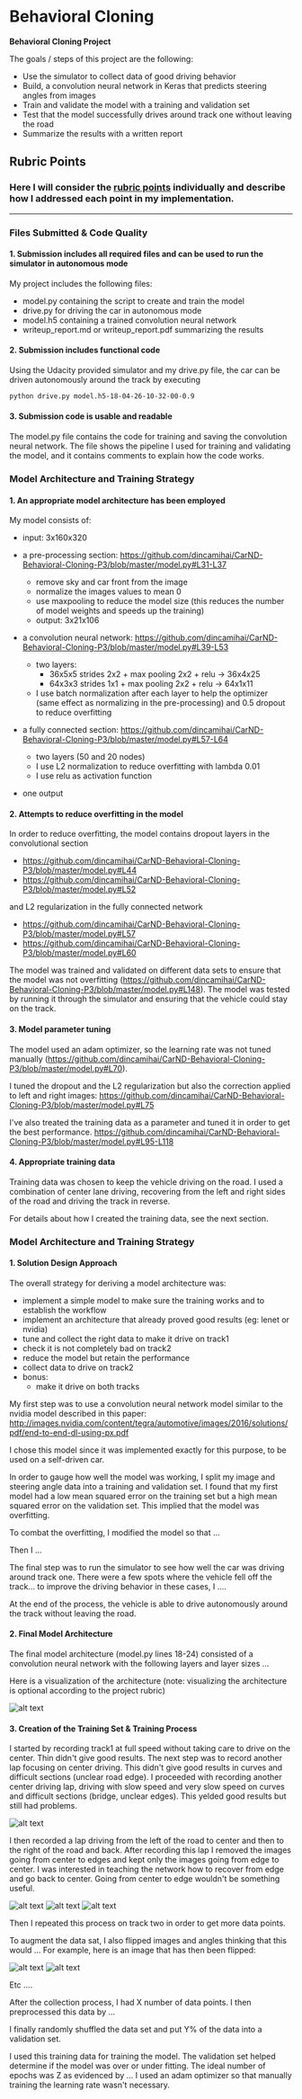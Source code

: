 # **Behavioral Cloning** 

**Behavioral Cloning Project**

The goals / steps of this project are the following:
* Use the simulator to collect data of good driving behavior
* Build, a convolution neural network in Keras that predicts steering angles from images
* Train and validate the model with a training and validation set
* Test that the model successfully drives around track one without leaving the road
* Summarize the results with a written report


[//]: # (Image References)

[image1]: ./examples/placeholder.png "Model Visualization"
[image2]: ./examples/track1-center.gif "Center driving"
[image3]: ./examples/track1-recovery.gif "Recovery driving"
[image4]: ./examples/placeholder_small.png "Recovery Image"
[image5]: ./examples/placeholder_small.png "Recovery Image"
[image6]: ./examples/placeholder_small.png "Normal Image"
[image7]: ./examples/placeholder_small.png "Flipped Image"

## Rubric Points
### Here I will consider the [rubric points](https://review.udacity.com/#!/rubrics/432/view) individually and describe how I addressed each point in my implementation.  

---
### Files Submitted & Code Quality

#### 1. Submission includes all required files and can be used to run the simulator in autonomous mode

My project includes the following files:
* model.py containing the script to create and train the model
* drive.py for driving the car in autonomous mode
* model.h5 containing a trained convolution neural network 
* writeup_report.md or writeup_report.pdf summarizing the results

#### 2. Submission includes functional code
Using the Udacity provided simulator and my drive.py file, the car can be driven autonomously around the track by executing 
```sh
python drive.py model.h5-18-04-26-10-32-00-0.9
```

#### 3. Submission code is usable and readable

The model.py file contains the code for training and saving the convolution neural network. The file shows the pipeline I used for training and validating the model, and it contains comments to explain how the code works.

### Model Architecture and Training Strategy

#### 1. An appropriate model architecture has been employed

My model consists of:

 - input: 3x160x320
 
 - a pre-processing section: https://github.com/dincamihai/CarND-Behavioral-Cloning-P3/blob/master/model.py#L31-L37
   - remove sky and car front from the image
   - normalize the images values to mean 0
   - use maxpooling to reduce the model size (this reduces the number of model weights and speeds up the training)
   - output: 3x21x106
   
 - a convolution neural network: https://github.com/dincamihai/CarND-Behavioral-Cloning-P3/blob/master/model.py#L39-L53
   - two layers:
     - 36x5x5 strides 2x2 + max pooling 2x2 + relu -> 36x4x25
     - 64x3x3 strides 1x1 + max pooling 2x2 + relu -> 64x1x11
   - I use batch normalization after each layer to help the optimizer (same effect as normalizing in the pre-processing) and 0.5 dropout to reduce overfitting

- a fully connected section: https://github.com/dincamihai/CarND-Behavioral-Cloning-P3/blob/master/model.py#L57-L64
  - two layers (50 and 20 nodes)
  - I use L2 normalization to reduce overfitting with lambda 0.01
  - I use relu as activation function

- one output

#### 2. Attempts to reduce overfitting in the model

In order to reduce overfitting, the model contains dropout layers in the convolutional section
  - https://github.com/dincamihai/CarND-Behavioral-Cloning-P3/blob/master/model.py#L44
  - https://github.com/dincamihai/CarND-Behavioral-Cloning-P3/blob/master/model.py#L52
  
and L2 regularization in the fully connected network
  - https://github.com/dincamihai/CarND-Behavioral-Cloning-P3/blob/master/model.py#L57
  - https://github.com/dincamihai/CarND-Behavioral-Cloning-P3/blob/master/model.py#L60
  

The model was trained and validated on different data sets to ensure that the model was not overfitting (https://github.com/dincamihai/CarND-Behavioral-Cloning-P3/blob/master/model.py#L148). The model was tested by running it through the simulator and ensuring that the vehicle could stay on the track.

#### 3. Model parameter tuning

The model used an adam optimizer, so the learning rate was not tuned manually (https://github.com/dincamihai/CarND-Behavioral-Cloning-P3/blob/master/model.py#L70).

I tuned the dropout and the L2 regularization but also the correction applied to left and right images: https://github.com/dincamihai/CarND-Behavioral-Cloning-P3/blob/master/model.py#L75

I've also treated the training data as a parameter and tuned it in order to get the best performance. https://github.com/dincamihai/CarND-Behavioral-Cloning-P3/blob/master/model.py#L95-L118

#### 4. Appropriate training data

Training data was chosen to keep the vehicle driving on the road.
I used a combination of center lane driving, recovering from the left and right sides of the road and driving the track in reverse.

For details about how I created the training data, see the next section. 

### Model Architecture and Training Strategy

#### 1. Solution Design Approach

The overall strategy for deriving a model architecture was:

 - implement a simple model to make sure the training works and to establish the workflow
 - implement an architecture that already proved good results (eg: lenet or nvidia)
 - tune and collect the right data to make it drive on track1
 - check it is not completely bad on track2
 - reduce the model but retain the performance
 - collect data to drive on track2
 - bonus:
   - make it drive on both tracks

My first step was to use a convolution neural network model similar to the nvidia model described in this paper: http://images.nvidia.com/content/tegra/automotive/images/2016/solutions/pdf/end-to-end-dl-using-px.pdf

I chose this model since it was implemented exactly for this purpose, to be used on a self-driven car.

In order to gauge how well the model was working, I split my image and steering angle data into a training and validation set. I found that my first model had a low mean squared error on the training set but a high mean squared error on the validation set. This implied that the model was overfitting. 

To combat the overfitting, I modified the model so that ...

Then I ... 

The final step was to run the simulator to see how well the car was driving around track one. There were a few spots where the vehicle fell off the track... to improve the driving behavior in these cases, I ....

At the end of the process, the vehicle is able to drive autonomously around the track without leaving the road.

#### 2. Final Model Architecture

The final model architecture (model.py lines 18-24) consisted of a convolution neural network with the following layers and layer sizes ...

Here is a visualization of the architecture (note: visualizing the architecture is optional according to the project rubric)

![alt text][image1]

#### 3. Creation of the Training Set & Training Process

I started by recording track1 at full speed without taking care to drive on the center. Thin didn't give good results.
The next step was to record another lap focusing on center driving. This didn't give good results in curves and difficult sections (unclear road edge).
I proceeded with recording another center driving lap, driving with slow speed and very slow speed on curves and difficult sections (bridge, unclear edges).
This yelded good results but still had problems.

![alt text][image2]

I then recorded a lap driving from the left of the road to center and then to the right of the road and back.
After recording this lap I removed the images going from center to edges and kept only the images going from edge to center.
I was interested in teaching the network how to recover from edge and go back to center. Going from center to edge wouldn't be something useful.

![alt text][image3]
![alt text][image4]
![alt text][image5]

Then I repeated this process on track two in order to get more data points.

To augment the data sat, I also flipped images and angles thinking that this would ... For example, here is an image that has then been flipped:

![alt text][image6]
![alt text][image7]

Etc ....

After the collection process, I had X number of data points. I then preprocessed this data by ...


I finally randomly shuffled the data set and put Y% of the data into a validation set. 

I used this training data for training the model. The validation set helped determine if the model was over or under fitting. The ideal number of epochs was Z as evidenced by ... I used an adam optimizer so that manually training the learning rate wasn't necessary.
